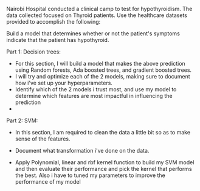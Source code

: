 

Nairobi Hospital conducted a clinical camp to test for hypothyroidism. The data collected focused on Thyroid patients. Use the healthcare datasets provided to accomplish the following:  

 Build a model that determines whether or not the patient's symptoms indicate that the patient has hypothyroid.

Part 1: Decision trees:
- For this section, I will build a model that makes the above prediction using Random forests, Ada boosted trees, and gradient boosted trees.
- I will try and optimize each of the 2 models, making sure to document how i've set up your hyperparameters.
- Identify which of the 2 models i trust most, and use my model to determine which features are most impactful in influencing the prediction
- 
Part 2: SVM:

- In this section, I am required to clean the data a little bit so as to make sense of the features.

- Document what transformation i've done on the data.

- Apply Polynomial, linear and rbf kernel function to build my SVM model and then evaluate their performance and pick the kernel that performs the best. Also i have to tuned my  parameters to improve the performance of my model

